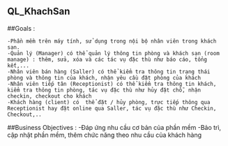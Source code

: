 ## QL_KhachSan
##Goals : 

    -Phần mềm trên máy tính, sử dụng trong nội bộ nhân viên trong khách sạn.
    -Quản lý (Manager) có thể quản lý thông tin phòng và khách sạn (room manage) : thêm, sửa, xóa và các tác vụ đặc thù như báo cáo, tổng kết,...
    -Nhân viên bán hàng (Saller) có thể kiểm tra thông tin trạng thái phòng và thông tin của khách, nhận yêu cầu đặt phòng của khách
    -Nhân viên tiếp tân (Receptionist) có thể kiểm tra thông tin khách, kiểm tra thông tin phòng, tác vụ đặc thù như hủy đặt chỗ, nhận checkin, checkout cho khách
    -Khách hàng (client) có  thể đặt / hủy phòng, trực tiếp thông qua Receptionist hay đặt online qua Saller, tác vụ đặc thù như Checkin, Checkout,..
    
    
##Business Objectives :
    -Đáp ứng nhu cầu cơ bản của phần mềm
    -Bảo trì, cập nhật phần mềm, thêm chức năng theo nhu cầu của khách hàng
